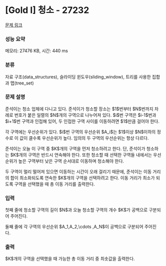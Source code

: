 # [Gold I] 청소 - 27232 

[문제 링크](https://www.acmicpc.net/problem/27232) 

### 성능 요약

메모리: 27476 KB, 시간: 440 ms

### 분류

자료 구조(data_structures), 슬라이딩 윈도우(sliding_window), 트리를 사용한 집합과 맵(tree_set)

### 문제 설명

<p>준석이는 청소 업체에 다니고 있다. 준석이가 청소할 장소는 $1$번부터 $N$번까지 차례로 번호가 붙은 일렬의 $N$개의 구역으로 나누어져 있다. $i$번 구역은 $i-1$번과 $i+1$번 구역과 인접해 있어, 두 인접한 구역 사이를 이동하려면 $1$만큼 걸어야 한다.</p>

<p>각 구역에는 우선순위가 있다. $i$번 구역의 우선순위 $A_i$는 $1$이상 $N$이하의 정수로 이 값이 클수록 우선순위가 높다. 임의의 두 구역의 우선순위는 항상 다르다.</p>

<p>준석이는 오늘 이 구역 중 $K$개의 구역을 먼저 청소하려고 한다. 단, 준석이가 청소하는 $K$개의 구역은 반드시 연속해야 한다. 또한 청소할 때 선택한 구역들 내에서는 우선순위가 높은 구역부터 낮은 구역 순서대로 이동하며 청소해야 한다.</p>

<p>두 구역이 멀리 떨어져 있으면 이동하는 시간이 오래 걸리기 때문에, 준석이는 이동 거리의 합이 최소화되도록 연속한 $K$개의 구역을 선택하려고 한다. 이동 거리가 최소가 되도록 구역을 선택했을 때 총 이동 거리를 출력한다.</p>

### 입력 

 <p>첫째 줄에 청소할 구역의 길이 $N$과 오늘 청소할 구역의 개수 $K$가 공백으로 구분되어 주어진다.</p>

<p>둘째 줄에 각 구역의 우선순위 $A_1,A_2,\cdots ,A_N$이 공백으로 구분되어 주어진다.</p>

### 출력 

 <p>$K$개의 구역을 선택했을 때 가능한 총 이동 거리 중 최솟값을 출력한다.</p>

